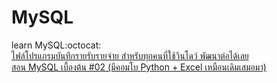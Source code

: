 # MySQL
learn MySQL:octocat:<br>
[ไฟล์โปรแกรมบันทึกรายรับรายจ่าย สำหรับทุกคนที่ใช้วินโดว์ พัฒนาต่อได้เลย](https://www.youtube.com/watch?v=4_SK826T6yw)<br>
[สอน MySQL เบื้องต้น #02 (มีคอมโบ Python + Excel เหมือนเดิมเสมอมา)](https://www.youtube.com/watch?v=xXDR9rxVfA8&list=RDCMUCt9JGLXSp5EMfe99djsvmiw&start_radio=1&rv=xXDR9rxVfA8&t=6)<br>
